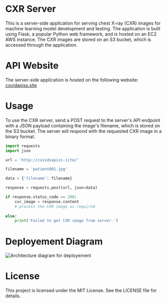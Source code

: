 # CXR Server
This is a server-side application for serving chest X-ray (CXR) images for machine learning model development and testing. The application is built using Flask, a popular Python web framework, and is hosted on an EC2 AWS instance. The CXR images are stored on an S3 bucket, which is accessed through the application.

# API Website
The server-side application is hosted on the following website: [covidapiss.site](https://covidapiss.site/)

# Usage
To use the CXR server, send a POST request to the server's API endpoint with a JSON payload containing the image's filename, which is stored on the S3 bucket. The server will respond with the requested CXR image in a binary format.

```python
import requests
import json

url = 'http://covidxapiss.site/'

filename = 'patient001.jpg'

data = {'filename': filename}

response = requests.post(url, json=data)

if response.status_code == 200:
    cxr_image = response.content
    # process the CXR image as required
    
else:
    print('Failed to get CXR image from server.')
```
# Deployement Diagram
 ![Architecture diagram for deployement](https://covidapiss.s3.jp-tok.cloud-object-storage.appdomain.cloud/Untitled%20Diagram.drawio%20(1).png) 

# License
This project is licensed under the MIT License. See the LICENSE file for details.
